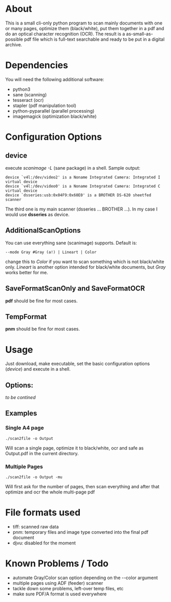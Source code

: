 # About

This is a small cli-only python program to scan mainly documents with one or many pages, optimize them (black/white), put them together in a pdf and do an optical character recognition (OCR). The result is a as-small-as-possible pdf file which is full-text searchable and ready to be put in a digital archive.

# Dependencies

You will need the following additional software:

* python3
* sane (scanning)
* tesseract (ocr)
* stapler (pdf manipulation tool)
* python-pyparallel (parallel processing)
* imagemagick (optimization black/white)

# Configuration Options

## device

execute *scanimage -L* (sane package) in a shell. Sample output:
 
	device `v4l:/dev/video2' is a Noname Integrated Camera: Integrated I virtual device
	device `v4l:/dev/video0' is a Noname Integrated Camera: Integrated C virtual device
	device `dsseries:usb:0x04F9:0x60E0' is a BROTHER DS-620 sheetfed scanner

The third one is my main scanner (dsseries ... BROTHER ...). In my case I would use **dsseries** as device.

## AdditionalScanOptions

You can use everything sane (scanimage) supports. Default is:

	--mode Gray #Gray (a!) | Lineart | Color

change this to *Color* if you want to scan something which is not black/white only. *Lineart* is another option intended for black/white documents, but *Gray* works better for me.

## SaveFormatScanOnly and SaveFormatOCR

**pdf** should be fine for most cases.

## TempFormat

**pnm** should be fine for most cases.

# Usage

Just download, make executable, set the basic configuration options (*device*) and execute in a shell.

## Options:

*to be contined*

## Examples

### Single A4 page

	./scan2file -o Output

Will scan a single page, optimize it to black/white, ocr and safe as Output.pdf in the current directory.

### Multiple Pages

	./scan2file -o Output -mu

Will first ask for the number of pages, then scan everything and after that optimize and ocr the whole multi-page pdf

# File formats used

* tiff:	scanned raw data
* pnm:	temporary files and image type converted into the final pdf document
* djvu: disabled for the moment

# Known Problems / Todo

* automate Gray/Color scan option depending on the --color argument
* multiple pages using ADF (feeder) scanner
* tackle down some problems, left-over temp files, etc
* make sure PDF/A format is used everywhere
